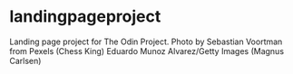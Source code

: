 # landingpageproject
Landing page project for The Odin Project.
Photo by Sebastian Voortman from Pexels (Chess King)
Eduardo Munoz Alvarez/Getty Images (Magnus Carlsen)

